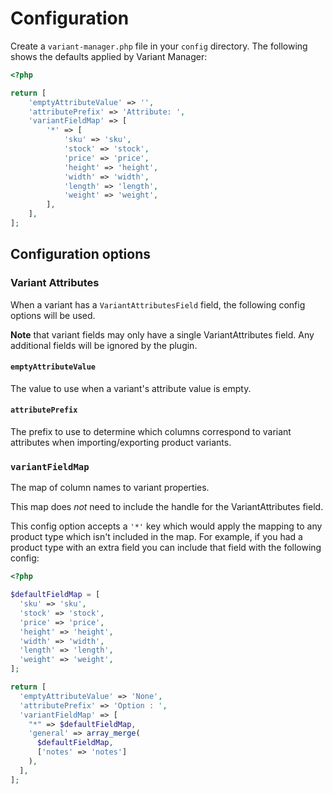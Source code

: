 # Configuration

Create a `variant-manager.php` file in your `config` directory. The following shows the defaults applied by Variant Manager:

```php
<?php

return [
    'emptyAttributeValue' => '',
    'attributePrefix' => 'Attribute: ',
    'variantFieldMap' => [
        '*' => [
            'sku' => 'sku',
            'stock' => 'stock',
            'price' => 'price',
            'height' => 'height',
            'width' => 'width',
            'length' => 'length',
            'weight' => 'weight',
        ],
    ],
];
```

## Configuration options

### Variant Attributes

When a variant has a `VariantAttributesField` field, the following config options will be used.

**Note** that variant fields may only have a single VariantAttributes field. Any additional fields will be ignored by the plugin.

#### `emptyAttributeValue`

The value to use when a variant's attribute value is empty.

####  `attributePrefix`

The prefix to use to determine which columns correspond to variant attributes when importing/exporting product variants.

### `variantFieldMap`

The map of column names to variant properties.

This map does _not_ need to include the handle for the VariantAttributes field.

This config option accepts a `'*'` key which would apply the mapping to any product type which isn't included in the map. For example, if you had a product type with an extra field you can include that field with the following config:

```php
<?php

$defaultFieldMap = [
  'sku' => 'sku',
  'stock' => 'stock',
  'price' => 'price',
  'height' => 'height',
  'width' => 'width',
  'length' => 'length',
  'weight' => 'weight',
];

return [
  'emptyAttributeValue' => 'None',
  'attributePrefix' => 'Option : ',
  'variantFieldMap' => [
    "*" => $defaultFieldMap,
    'general' => array_merge(
      $defaultFieldMap,
      ['notes' => 'notes']
    ),
  ],
];
```
